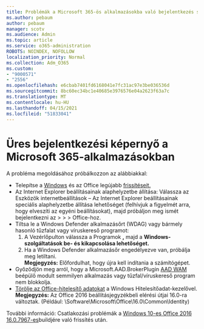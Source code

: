 ```yaml
---
title: Problémák a Microsoft 365-ös alkalmazásokba való bejelentkezés során
ms.author: pebaum
author: pebaum
manager: scotv
ms.audience: Admin
ms.topic: article
ms.service: o365-administration
ROBOTS: NOINDEX, NOFOLLOW
localization_priority: Normal
ms.collection: Adm_O365
ms.custom:
- "9000571"
- "2556"
ms.openlocfilehash: e6cbab7401fd6168041e7fc31ac97e3be036536d
ms.sourcegitcommit: 8bc60ec34bc1e40685e3976576e04a2623f63a7c
ms.translationtype: MT
ms.contentlocale: hu-HU
ms.lasthandoff: 04/15/2021
ms.locfileid: "51833041"
---
```

# <a name="blank-sign-in-screen-in-microsoft-365-apps"></a>Üres bejelentkezési képernyő a Microsoft 365-alkalmazásokban

A probléma megoldásához próbálkozzon az alábbiakkal:
- Telepítse a [Windows](https://support.microsoft.com/help/4027667/windows-10-update) és az Office legújabb [frissítéseit.](https://support.office.com/article/update-office-and-your-computer-with-microsoft-update-2ab296f3-7f03-43a2-8e50-46de917611c5)
- Az Internet Explorer beállításainak alaphelyzetbe állítása: Válassza az Eszközök internetbeállítások – Az Internet Explorer beállításainak speciális alaphelyzetbe állítása lehetőséget (felhívjuk a figyelmét arra, hogy elveszíti az egyéni beállításokat), majd próbáljon meg ismét bejelentkezni az  >    >    >   Office-hoz.
- Tiltsa le a Windows Defender alkalmazásőrt (WDAG) vagy bármely hasonló tűzfalat vagy víruskereső programot:
    1. A Vezérlőpulton válassza a Programok **,** majd a **Windows-szolgáltatások be- és kikapcsolása lehetőséget.**
    2. Ha a Windows Defender alkalmazásőr engedélyezve van, próbálja meg letiltani.<br/>
    **Megjegyzés:** Előfordulhat, hogy újra kell indítania a számítógépet.
- Győződjön meg arról, hogy a Microsoft.AAD.BrokerPlugin [AAD WAM](https://docs.microsoft.com/office365/troubleshoot/administration/connection-issue-when-sign-in-office-2016#symptom-1) beépülő modult semmilyen alkalmazás vagy tűzfal/víruskereső program nem blokkolja.
- [Törölje az Office-hitelesítő adatokat](https://docs.microsoft.com/office/troubleshoot/error-messages/another-account-already-signed-in#step-3-clear-cached-credentials-on-the-computer) a Windows Hitelesítőadat-kezelővel.<br/>
    **Megjegyzés:** Az Office 2016 beállításjegyzékbeli elérési útjai 16.0-ra változtak. (Például: \Software\Microsoft\Office\16.0\Common\Identity\)

További információ: Csatlakozási problémák a [Windows 10-es Office 2016 16.0.7967-es](https://docs.microsoft.com/office365/troubleshoot/administration/connection-issue-when-sign-in-office-2016)buildjére való frissítés után.